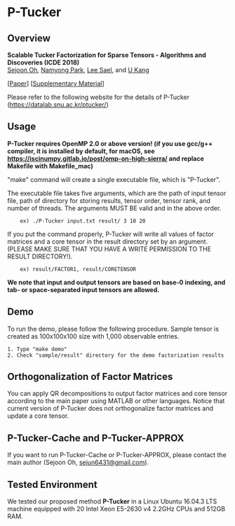 # P-Tucker

Overview
---------------

**Scalable Tucker Factorization for Sparse Tensors - Algorithms and Discoveries (ICDE 2018)**  
[Sejoon Oh](https://sejoonoh.github.io/), [Namyong Park](http://namyongpark.com/), [Lee Sael](https://leesael.github.io/), and [U Kang](https://datalab.snu.ac.kr/~ukang/)

[[Paper](https://datalab.snu.ac.kr/ptucker/ptucker.pdf)] [[Supplementary Material](https://datalab.snu.ac.kr/ptucker/supple.pdf)]

Please refer to the following website for the details of P-Tucker (https://datalab.snu.ac.kr/ptucker/)

Usage
---------------

**P-Tucker requires OpenMP 2.0 or above version! (if you use gcc/g++ compiler, it is installed by default, for macOS, see https://iscinumpy.gitlab.io/post/omp-on-high-sierra/ and replace Makefile with Makefile_mac)**

"make" command will create a single executable file, which is "P-Tucker".

The executable file takes five arguments, which are the path of input tensor file, path of directory for storing results, tensor order, tensor rank, and number of threads. The arguments MUST BE valid and in the above order.

		ex) ./P-Tucker input.txt result/ 3 10 20

If you put the command properly, P-Tucker will write all values of factor matrices and a core tensor in the result directory set by an argument. (PLEASE MAKE SURE THAT YOU HAVE A WRITE PERMISSION TO THE RESULT DIRECTORY!).

		ex) result/FACTOR1, result/CORETENSOR

**We note that input and output tensors are based on base-0 indexing, and tab- or space-separated input tensors are allowed.**


Demo
---------------
To run the demo, please follow the following procedure. Sample tensor is created as 100x100x100 size with 1,000 observable entries.

	1. Type "make demo"
	2. Check "sample/result" directory for the demo factorization results
  
Orthogonalization of Factor Matrices
---------------

You can apply QR decompositions to output factor matrices and core tensor according to the main paper using MATLAB or other languages. Notice that current version of P-Tucker does not orthogonalize factor matrices and update a core tensor.

P-Tucker-Cache and P-Tucker-APPROX 
---------------

If you want to run P-Tucker-Cache or P-Tucker-APPROX, please contact the main author (Sejoon Oh, sejun6431@gmail.com).

Tested Environment
---------------
We tested our proposed method **P-Tucker** in a Linux Ubuntu 16.04.3 LTS machine equipped with 20 Intel Xeon E5-2630 v4 2.2GHz CPUs and 512GB RAM.
